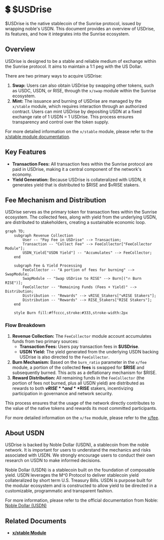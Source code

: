 # 💲 $USDrise

$USDrise is the native stablecoin of the Sunrise protocol, issued by wrapping noble's USDN. This document provides an overview of USDrise, its features, and how it integrates into the Sunrise ecosystem.

## Overview

USDrise is designed to be a stable and reliable medium of exchange within the Sunrise protocol. It aims to maintain a 1:1 peg with the US Dollar.

There are two primary ways to acquire USDrise:

1. **Swap:** Users can also obtain USDrise by swapping other tokens, such as USDC, USDN, or RISE, through the `x/swap` module within the Sunrise ecosystem.
2. **Mint:** The issuance and burning of USDrise are managed by the `x/stable` module, which requires interaction through an authorized contract. Users can mint USDrise by depositing USDN at a fixed exchange rate of 1 USDN = 1 USDrise. This process ensures transparency and control over the token supply.

For more detailed information on the `x/stable` module, please refer to the [x/stable module documentation](sunrise/stable.md).

## Key Features

* **Transaction Fees:** All transaction fees within the Sunrise protocol are paid in USDrise, making it a central component of the network's economy.
* **Yield Generation:** Because USDrise is collateralized with USDN, it generates yield that is distributed to $RISE and $vRISE stakers.

## Fee Mechanism and Distribution

USDrise serves as the primary token for transaction fees within the Sunrise ecosystem. The collected fees, along with yield from the underlying USDN, are distributed to stakeholders, creating a sustainable economic loop.

```mermaid
graph TD;
    subgraph Revenue Collection
        User -- "Pay Fee in USDrise" --> Transaction;
        Transaction -- "Collect Fee" --> FeeCollector["FeeCollector Module"];
        USDN_Yield["USDN Yield"] -- "Accumulates" --> FeeCollector;
    end

    subgraph Fee & Yield Processing
        FeeCollector -- "A portion of fees for burning" --> SwapModule;
        SwapModule -- "Swap USDrise to RISE" --> Burn[("🔥 Burn RISE")];
        FeeCollector -- "Remaining Funds (Fees + Yield)" --> Distribution;
        Distribution -- "Rewards" --> vRISE_Stakers["vRISE Stakers"];
        Distribution -- "Rewards" --> RISE_Stakers["RISE Stakers"];
    end

    style Burn fill:#ffcccc,stroke:#333,stroke-width:2px
```

### Flow Breakdown

1. **Revenue Collection:** The `FeeCollector` module account accumulates funds from two primary sources:
   * **Transaction Fees:** Users pay transaction fees in **$USDrise**.
   * **USDN Yield:** The yield generated from the underlying USDN backing USDrise is also directed to the `FeeCollector`.
2. **Burn Mechanism:** Based on the `burn_ratio` parameter in the `x/fee` module, a portion of the collected **fees** is swapped for **$RISE** and subsequently burned. This acts as a deflationary mechanism for $RISE.
3. **Reward Distribution:** All remaining funds in the `FeeCollector` (the portion of fees not burned, plus all USDN yield) are distributed as rewards to both **$vRISE** and **$RISE** stakers, incentivizing participation in governance and network security.

This process ensures that the usage of the network directly contributes to the value of the native tokens and rewards its most committed participants.

For more detailed information on the `x/fee` module, please refer to the [x/fee](sunrise/fee.md).

## About USDN

USDrise is backed by Noble Dollar (USDN), a stablecoin from the noble network. It is important for users to understand the mechanics and risks associated with USDN. We strongly encourage users to conduct their own research on USDN to make informed decisions.

Noble Dollar (USDN) is a stablecoin built on the foundation of composable yield. USDN leverages the M^0 Protocol to deliver stablecoin yield collateralized by short term U.S. Treasury Bills. USDN is purpose built for the modular ecosystem and is constructed to allow yield to be directed in a customizable, programmatic and transparent fashion.

For more information, please refer to the official documentation from Noble: [Noble Dollar (USDN)](https://www.noble.xyz/usdn)

## Related Documents

* [**x/stable Module**](sunrise/stable.md)
